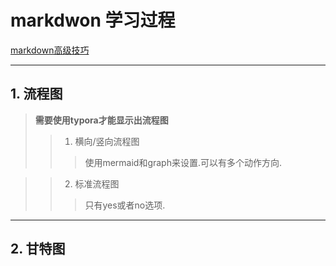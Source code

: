 # markdwon 学习过程

[markdown高级技巧](https://www.runoob.com/markdown/md-advance.html 'markdown高级技巧')

---
## 1. 流程图
> **需要使用typora才能显示出流程图**
>> 1. 横向/竖向流程图
>>> 使用mermaid和graph来设置.可以有多个动作方向.

>> 2. 标准流程图
>>> 只有yes或者no选项.


---

## 2. 甘特图
